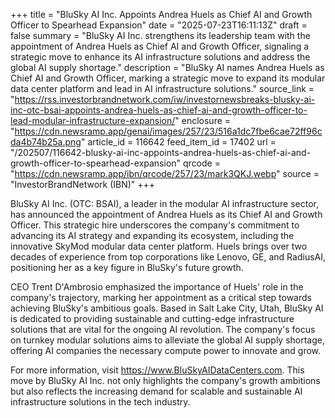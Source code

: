 +++
title = "BluSky AI Inc. Appoints Andrea Huels as Chief AI and Growth Officer to Spearhead Expansion"
date = "2025-07-23T16:11:13Z"
draft = false
summary = "BluSky AI Inc. strengthens its leadership team with the appointment of Andrea Huels as Chief AI and Growth Officer, signaling a strategic move to enhance its AI infrastructure solutions and address the global AI supply shortage."
description = "BluSky AI names Andrea Huels as Chief AI and Growth Officer, marking a strategic move to expand its modular data center platform and lead in AI infrastructure solutions."
source_link = "https://rss.investorbrandnetwork.com/iw/investornewsbreaks-blusky-ai-inc-otc-bsai-appoints-andrea-huels-as-chief-ai-and-growth-officer-to-lead-modular-infrastructure-expansion/"
enclosure = "https://cdn.newsramp.app/genai/images/257/23/516a1dc7fbe6cae72ff96cda4b74b25a.png"
article_id = 116642
feed_item_id = 17402
url = "/202507/116642-blusky-ai-inc-appoints-andrea-huels-as-chief-ai-and-growth-officer-to-spearhead-expansion"
qrcode = "https://cdn.newsramp.app/ibn/qrcode/257/23/mark3QKJ.webp"
source = "InvestorBrandNetwork (IBN)"
+++

<p>BluSky AI Inc. (OTC: BSAI), a leader in the modular AI infrastructure sector, has announced the appointment of Andrea Huels as its Chief AI and Growth Officer. This strategic hire underscores the company's commitment to advancing its AI strategy and expanding its ecosystem, including the innovative SkyMod modular data center platform. Huels brings over two decades of experience from top corporations like Lenovo, GE, and RadiusAI, positioning her as a key figure in BluSky's future growth.</p><p>CEO Trent D'Ambrosio emphasized the importance of Huels' role in the company's trajectory, marking her appointment as a critical step towards achieving BluSky's ambitious goals. Based in Salt Lake City, Utah, BluSky AI is dedicated to providing sustainable and cutting-edge infrastructure solutions that are vital for the ongoing AI revolution. The company's focus on turnkey modular solutions aims to alleviate the global AI supply shortage, offering AI companies the necessary compute power to innovate and grow.</p><p>For more information, visit <a href='https://www.BluSkyAIDataCenters.com' rel='nofollow' target='_blank'>https://www.BluSkyAIDataCenters.com</a>. This move by BluSky AI Inc. not only highlights the company's growth ambitions but also reflects the increasing demand for scalable and sustainable AI infrastructure solutions in the tech industry.</p>